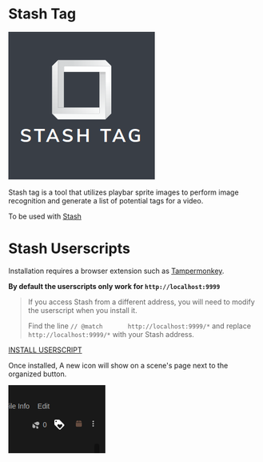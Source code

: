 # Stash Tag

![](_media/tag_logo.png)

Stash tag is a tool that utilizes playbar sprite images to perform image recognition and generate a list of potential tags for a video.

To be used with [Stash](https://github.com/stashapp/stash)

# Stash Userscripts

Installation requires a browser extension such as [Tampermonkey](https://www.tampermonkey.net/).

**By default the userscripts only work for `http://localhost:9999`**

> If you access Stash from a different address, you will need to modify the userscript when you install it.
>
> Find the line `// @match       http://localhost:9999/*` and replace `http://localhost:9999/*` with your Stash address.

[INSTALL USERSCRIPT](dist/stashtag.user.js?raw=1)

Once installed, A new icon will show on a scene's page next to the organized button.

![](_media/tag_scan_icon.png)
